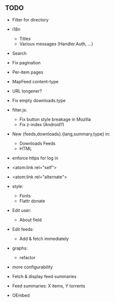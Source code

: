 ## TODO

* Filter for directory

* i18n
  * Titles
  * Various messages (Handler.Auth, ...)
* Search
* Fix pagination

* Per-item pages
* MapFeed content-type
* URL longener?
* Fix empty downloads.type
* filter.js:
  * Fix button style breakage in Mozilla
  * Fix z-index (Android?)
* New {feeds,downloads}.{lang,summary,type} in:
  * Downloads Feeds
  * HTML

* enforce https for log in

* <atom:link rel="self">
* <atom:link rel="alternate">

* style:
  * Fonts
  * Flattr donate

* Edit user:
  * About field
* Edit feeds:
  * Add & fetch immediately



* graphs:
  * refactor

* more configurability

* Fetch & display feed summaries

* Feed summaries: X items, Y torrents

* OEmbed

